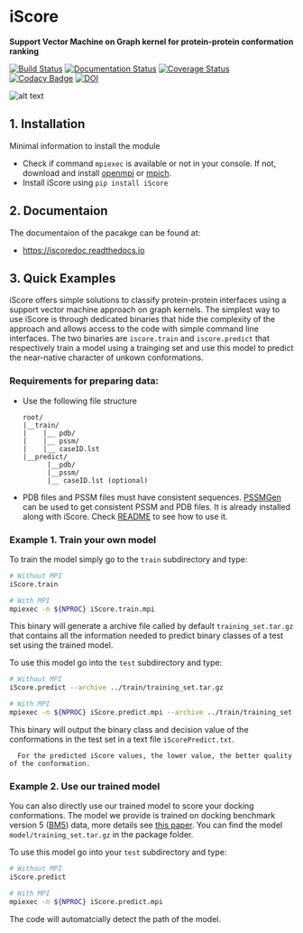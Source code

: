 # iScore

**Support Vector Machine on Graph kernel for protein-protein conformation ranking**

[![Build Status](https://secure.travis-ci.org/DeepRank/iScore.svg?branch=master)](https://travis-ci.org/DeepRank/iScore)
[![Documentation Status](https://readthedocs.org/projects/iscoredoc/badge/?version=latest)](http://iscoredoc.readthedocs.io/?badge=latest)
[![Coverage Status](https://coveralls.io/repos/github/DeepRank/iScore/badge.svg?branch=master)](https://coveralls.io/github/DeepRank/iScore?branch=master)
[![Codacy Badge](https://api.codacy.com/project/badge/Grade/9491c221796e49c0a120ada9aed5fe42)](https://www.codacy.com/app/NicoRenaud/iScore?utm_source=github.com&amp;utm_medium=referral&amp;utm_content=DeepRank/iScore&amp;utm_campaign=Badge_Grade)
[![DOI](https://zenodo.org/badge/DOI/10.5281/zenodo.2630567.svg)](https://doi.org/10.5281/zenodo.2630567)


![alt text](./image/workflow.png)

## 1. Installation

Minimal information to install the module
- Check if command `mpiexec` is available or not in your console. If not, download and install [openmpi](https://www.open-mpi.org/) or [mpich](https://www.mpich.org/).
- Install iScore using `pip install iScore`

## 2. Documentaion

The documentaion of the pacakge can be found at:
- https://iscoredoc.readthedocs.io


## 3. Quick Examples

iScore offers simple solutions to classify protein-protein interfaces using a support vector machine approach on graph kernels. The simplest way to use iScore is through dedicated binaries that hide the complexity of the approach and allows access to the code with simple command line interfaces. The two binaries are `iscore.train` and `iscore.predict` that respectively train a model using a trainging set and use this model to predict the near-native character of unkown conformations.

### Requirements for preparing data:

 - Use the following file structure
      ```
      root/
      |__train/
      |    |__ pdb/
      |    |__ pssm/
      |    |__ caseID.lst
      |__predict/
            |__pdb/
            |__pssm/
            |__ caseID.lst (optional)
      ```

- PDB files and PSSM files must have consistent sequences.
[PSSMGen](https://github.com/DeepRank/PSSMGen) can be used to get consistent PSSM and PDB files. It is already installed along with iScore. Check [README](https://github.com/DeepRank/PSSMGen) to see how to use it.

### Example 1. Train your own model

To train the model simply go to the `train` subdirectory and type:

```bash
# Without MPI
iScore.train

# With MPI
mpiexec -n ${NPROC} iScore.train.mpi
```

This binary will generate a archive file called by default `training_set.tar.gz` that contains all the information needed to predict binary classes of a test set using the trained model.

To use this model go into the `test` subdirectory and type:

```bash
# Without MPI
iScore.predict --archive ../train/training_set.tar.gz

# With MPI
mpiexec -n ${NPROC} iScore.predict.mpi --archive ../train/training_set.tar.gz
```

This binary will output the binary class and decision value of the conformations in the test set in a text file `iScorePredict.txt`.

      For the predicted iScore values, the lower value, the better quality of the conformation.


### Example 2. Use our trained model

You can also directly use our trained model to score your docking conformations. The model we provide is trained on docking benchmark version 5 ([BM5](https://zlab.umassmed.edu/benchmark/)) data, more details see [this paper](https://doi.org/10.1093/bioinformatics/btz496).
You can find the model `model/training_set.tar.gz` in the package folder.

To use this model go into your `test` subdirectory and type:

```bash
# Without MPI
iScore.predict

# With MPI
mpiexec -n ${NPROC} iScore.predict.mpi
```

The code will automatcially detect the path of the model.